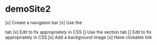 # demoSite2
[x] Create a navigaton bar
 [x] Use the <aside> tab
    [x] Edit to fix appropriately in CSS
 [] Use the section tab
    [] Edit to fix appropriately in CSS
 [x] Add a background image
 [x] Have clickable link
 